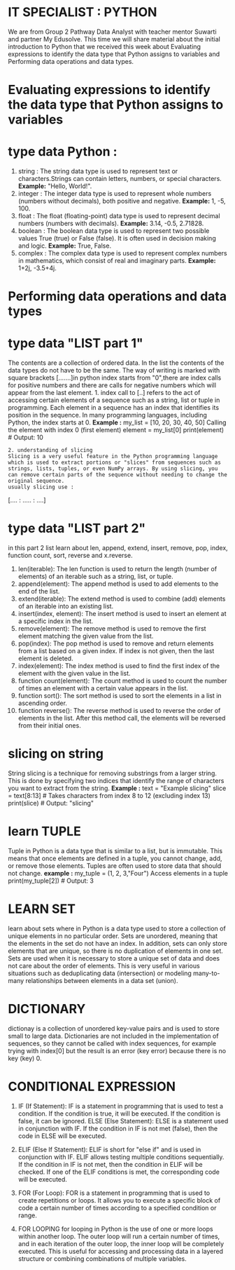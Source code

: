 # IT SPECIALIST : PYTHON
We are from Group 2 Pathway Data Analyst with teacher mentor Suwarti and partner My Edusolve. This time we will share material about the initial introduction to Python that we received this week about Evaluating expressions to identify the data type that Python assigns to variables and Performing data operations and data types.
# Evaluating expressions to identify the data type that Python assigns to variables
  # type data Python :
  1. string :
     The string data type is used to represent text or characters.Strings can contain letters, numbers, or special characters.
     **Example:** "Hello, World!".
  2. integer :
     The integer data type is used to represent whole numbers (numbers without decimals), both positive and negative.
     **Example:** 1, -5, 100.
  3. float :
     The float (floating-point) data type is used to represent decimal numbers (numbers with decimals).
     **Example:** 3.14, -0.5, 2.71828.
  4. boolean :
     The boolean data type is used to represent two possible values True (true) or False (false). It is often used in decision making and logic.
     **Example:** True, False.
  5. complex :
     The complex data type is used to represent complex numbers in mathematics, which consist of real and imaginary parts.
     **Example:** 1+2j, -3.5+4j.
     
# Performing data operations and data types
# type data "LIST part 1"
  The contents are a collection of ordered data. In the list the contents of the data types do not have to be the same.
The way of writing is marked with square brackets […….]in python index starts from "0",there are index calls for positive numbers and there are calls for negative numbers which will appear from the last element.
    1. index call to [..]
    refers to the act of accessing certain elements of a sequence such as a string, list or tuple in programming. Each element in a sequence has an index that identifies its position in the sequence. In many programming languages, including Python, the index starts at 0.
    **Example :** 
    my_list = [10, 20, 30, 40, 50] 
    Calling the element with index 0 (first element)
    element = my_list[0]
    print(element)  # Output: 10
    
    2. understanding of slicing
    Slicing is a very useful feature in the Python programming language which is used to extract portions or "slices" from sequences such as strings, lists, tuples, or even NumPy arrays. By using slicing, you can remove certain parts of the sequence without needing to change the original sequence.
    usually slicing use :
  [.... : ..... : ....]
# type data "LIST part 2"
  in this part 2 list learn about len, append, extend, insert, remove, pop, index, function count, sort, reverse and x.reverse.
1. len(iterable): The len function is used to return the length (number of elements) of an iterable such as a string, list, or tuple.
2. append(element): The append method is used to add elements to the end of the list.
3. extend(iterable): The extend method is used to combine (add) elements of an iterable into an existing list.
4. insert(index, element): The insert method is used to insert an element at a specific index in the list.
5. remove(element): The remove method is used to remove the first element matching the given value from the list.
6. pop(index): The pop method is used to remove and return elements from a list based on a given index. If index is not given, then the last element is deleted.
7. index(element): The index method is used to find the first index of the element with the given value in the list.
8. function count(element): The count method is used to count the number of times an element with a certain value appears in the list.
9. function sort(): The sort method is used to sort the elements in a list in ascending order.
10. function reverse(): The reverse method is used to reverse the order of elements in the list. After this method call, the elements will be reversed from their initial ones.
# slicing on string 
String slicing is a technique for removing substrings from a larger string. This is done by specifying two indices that identify the range of characters you want to extract from the string.
  **Example :** 
text = "Example slicing"
slice = text[8:13] # Takes characters from index 8 to 12 (excluding index 13)
print(slice) # Output: "slicing"
# learn TUPLE 
 Tuple in Python is a data type that is similar to a list, but is immutable. This means that once elements are defined in a tuple, you cannot change, add, or remove those elements. Tuples are often used to store data that should not change.
   **example :**
 my_tuple = (1, 2, 3,"Four")
 Access elements in a tuple
 print(my_tuple[2]) # Output: 3

 # LEARN SET
   learn about sets where in Python is a data type used to store a collection of unique elements in no particular order. Sets are unordered, meaning that the elements in the set do not have an index. In addition, sets can only store elements that are unique, so there is no duplication of elements in one set.
Sets are used when it is necessary to store a unique set of data and does not care about the order of elements. This is very useful in various situations such as deduplicating data (intersection) or modeling many-to-many relationships between elements in a data set (union).
# DICTIONARY
dictionay is a collection of unordered key-value pairs and is used to store small to large data. Dictionaries are not included in the implementation of sequences, so they cannot be called with index sequences, for example trying with index[0] but the result is an error (key error) because there is no key (key) 0.
# CONDITIONAL EXPRESSION 
1. IF (If Statement):
IF is a statement in programming that is used to test a condition. If the condition is true, it will be executed. If the condition is false, it can be ignored.
ELSE (Else Statement):
ELSE is a statement used in conjunction with IF. If the condition in IF is not met (false), then the code in ELSE will be executed.

2. ELIF (Else If Statement):
ELIF is short for "else if" and is used in conjunction with IF. ELIF allows testing multiple conditions sequentially. If the condition in IF is not met, then the condition in ELIF will be checked. If one of the ELIF conditions is met, the corresponding code will be executed.

3. FOR (For Loop):
FOR is a statement in programming that is used to create repetitions or loops. It allows you to execute a specific block of code a certain number of times according to a specified condition or range.

4. FOR LOOPING
for looping in Python is the use of one or more loops within another loop. The outer loop will run a certain number of times, and in each iteration of the outer loop, the inner loop will be completely executed. This is useful for accessing and processing data in a layered structure or combining combinations of multiple variables.


  
     

